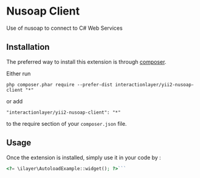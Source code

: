 Nusoap Client
=============
Use of nusoap to connect to C# Web Services

Installation
------------

The preferred way to install this extension is through [composer](http://getcomposer.org/download/).

Either run

```
php composer.phar require --prefer-dist interactionlayer/yii2-nusoap-client "*"
```

or add

```
"interactionlayer/yii2-nusoap-client": "*"
```

to the require section of your `composer.json` file.


Usage
-----

Once the extension is installed, simply use it in your code by  :

```php
<?= \ilayer\AutoloadExample::widget(); ?>```